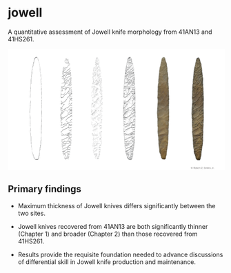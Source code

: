 # jowell

A quantitative assessment of Jowell knife morphology from 41AN13 and 41HS261.

![](./images/jowell.png)

## Primary findings

* Maximum thickness of Jowell knives differs significantly between the two sites.

* Jowell knives recovered from 41AN13 are both significantly thinner (Chapter 1) and broader (Chapter 2) than those recovered from 41HS261.

* Results provide the requisite foundation needed to advance discussions of differential skill in Jowell knife production and maintenance.